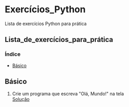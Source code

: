 # Exercícios_Python
Lista de exercícios Python para prática

## Lista_de_exercícios_para_prática

### Índice
- [Básico](#básico)

## Básico
1. Crie um programa que escreva "Olá, Mundo!" na tela<br>
 [Solução](https://github.com/PedroHenriRB/Exercicios_Python/blob/main/basico/ex001.py)<br>